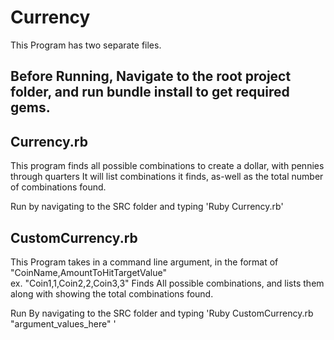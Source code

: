 # Currency

This Program has two separate files.

## Before Running, Navigate to the root project folder, and run bundle install to get required gems.


## Currency.rb

This program finds all possible combinations to create a dollar, with pennies through quarters
It will list combinations it finds, as-well as the total number of combinations found.

Run by navigating to the SRC folder and typing 'Ruby Currency.rb'

## CustomCurrency.rb

This Program takes in a command line argument, in the format of "CoinName,AmountToHitTargetValue"  
ex. "Coin1,1,Coin2,2,Coin3,3"
Finds All possible combinations, and lists them along with showing the total combinations found.

Run By navigating to the SRC folder and typing 'Ruby CustomCurrency.rb "argument_values_here" '
